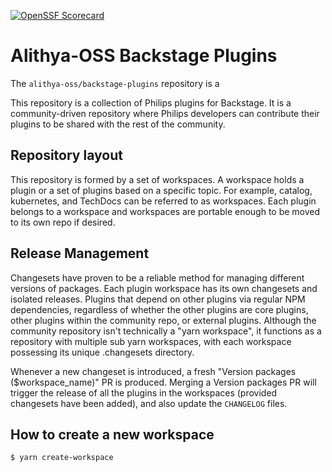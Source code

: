 [![OpenSSF Scorecard](https://api.securityscorecards.dev/projects/github.com/alithya-oss/backstage-plugins/badge)](https://securityscorecards.dev/viewer/?uri=github.com/alithya-oss/backstage-plugins)

# Alithya-OSS Backstage Plugins

The `alithya-oss/backstage-plugins` repository is a   

This repository is a collection of Philips plugins for Backstage. It is a community-driven repository where Philips developers can contribute their plugins to be shared with the rest of the community.

## Repository layout

This repository is formed by a set of workspaces. A workspace holds a plugin or a set of plugins based on a specific topic. For example, catalog, kubernetes, and TechDocs can be referred to as workspaces.
Each plugin belongs to a workspace and workspaces are portable enough to be moved to its own repo if desired.

## Release Management

Changesets have proven to be a reliable method for managing different versions of packages.
Each plugin workspace has its own changesets and isolated releases. Plugins that depend on other plugins via regular NPM dependencies, regardless of whether the other plugins are core plugins, other plugins within the community repo, or external plugins.
Although the community repository isn't technically a "yarn workspace", it functions as a repository with multiple sub yarn workspaces, with each workspace possessing its unique .changesets directory.

Whenever a new changeset is introduced, a fresh "Version packages ($workspace_name)" PR is produced. Merging a Version packages PR will trigger the release of all the plugins in the workspaces (provided changesets have been added), and also update the `CHANGELOG` files.

## How to create a new workspace

```bash
$ yarn create-workspace
```
